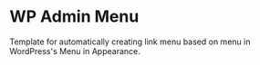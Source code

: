 WP Admin Menu
=========================

Template for automatically creating link menu based on menu in WordPress's Menu in Appearance.
